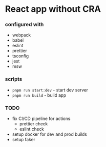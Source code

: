 # React app without CRA

### configured with

- webpack
- babel
- eslint
- prettier
- tsconfig
- jest
- msw

### scripts

- `pnpm run start:dev` - start dev server
- `pnpm run build` - build app

### TODO

- fix CI/CD pipeline for actions
  - prettier check
  - eslint check
- setup docker for dev and prod builds
- setup faker
